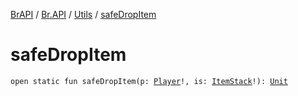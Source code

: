 [BrAPI](../../index.md) / [Br.API](../index.md) / [Utils](index.md) / [safeDropItem](./safe-drop-item.md)

# safeDropItem

`open static fun safeDropItem(p: `[`Player`](https://hub.spigotmc.org/javadocs/spigot/org/bukkit/entity/Player.html)`!, is: `[`ItemStack`](https://hub.spigotmc.org/javadocs/spigot/org/bukkit/inventory/ItemStack.html)`!): `[`Unit`](https://kotlinlang.org/api/latest/jvm/stdlib/kotlin/-unit/index.html)